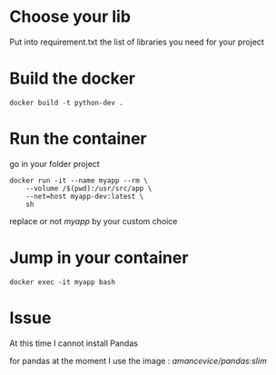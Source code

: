 # Choose your lib
Put into requirement.txt the list of libraries you need for your project


# Build the docker
```
docker build -t python-dev .
```

# Run the container
go in your folder project

```
docker run -it --name myapp --rm \
    --volume /$(pwd):/usr/src/app \
    --net=host myapp-dev:latest \
    sh
```

replace or not _myapp_ by your custom choice


# Jump in your container

```docker exec -it myapp bash```


# Issue
At this time I cannot install Pandas


for pandas at the moment I use the image : *amancevice/pandas:slim*
